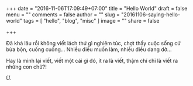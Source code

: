 +++
date = "2016-11-06T17:09:49+07:00"
title = "Hello World"
draft = false
menu = ""
comments = false
author = ""
slug = "20161106-saying-hello-world"
tags = [
  "hello", "blog", "misc"
]
image = ""
share = false

+++

Đã khá lâu rồi không viết lách thứ gì nghiêm túc, chợt thấy cuộc sống cứ bừa bộn, cuống cuồng... Nhiều điều muốn làm, nhiều điều dang dở...

Hay là mình lại viết, viết một cái gì đó, ít ra là viết, thậm chí chỉ là viết ra những con chữ?!

Ừ.